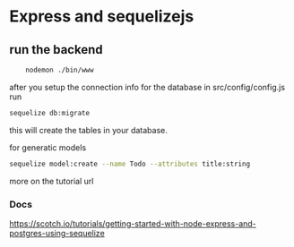# Express and sequelizejs 


## run the backend
```sh
    nodemon ./bin/www
```

after you setup the connection info for the database in src/config/config.js run
```sh
sequelize db:migrate
```
this will create the tables in your database.

for generatic models 
```sh 
sequelize model:create --name Todo --attributes title:string
``` 
more on the tutorial url
### Docs
https://scotch.io/tutorials/getting-started-with-node-express-and-postgres-using-sequelize